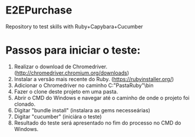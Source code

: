 # E2EPurchase
Repository to test skills with Ruby+Capybara+Cucumber

# Passos para iniciar o teste:
1. Realizar o download de Chromedriver. (http://chromedriver.chromium.org/downloads)
2. Instalar a versão mais recente do Ruby. (https://rubyinstaller.org/)
3. Adicionar o Chromedriver no caminho C:\"PastaRuby"\bin
4. Fazer o clone deste projeto em uma pasta.
5. Abrir o CMD do Windows e navegar até o caminho de onde o projeto foi clonado.
6. Digitar "bundle install" (instalara as gems necesseárias)
7. Digitar "cucumber" (iniciára o teste)
8. Resultado do teste será apresentado no fim do processo no CMD do Windows.
